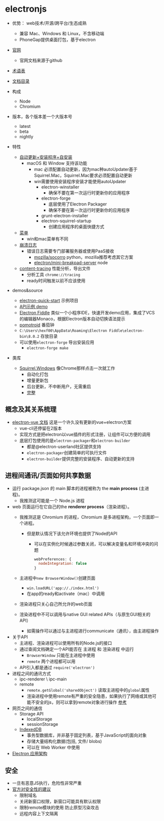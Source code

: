 # electronjs

* 优势： web技术/开源/跨平台/生态成熟
  * 兼容 Mac、Windows 和 Linux，不含移动端
  * PhoneGap提供桌面打包，基于electron

* [官网](https://www.electronjs.org/)
  * 官网文档来源于github
* [术语表](https://www.electronjs.org/docs/glossary)
* [文档目录](https://www.electronjs.org/docs)

* 构成
  * Node
  * Chromium

* 版本，各个版本差一个大版本号
  * latest
  * beta
  * nightly

* 特性
  * [自动更新+安装程序+自安装](https://www.electronjs.org/docs/api/auto-updater)
    * macOS 和 Window 支持该功能
      * mac 必须配置自动更新，因为mac种autoUpdater基于Squirrel.Mac，Squirrel.Mac要求必须配置自动更新
      * win需要使用安装程序安装才能使用autoUpdater
        * electron-winstaller
          * 确保不要在第一次运行时更新你的应用程序
        * electron-forge
          * 底层使用了Electron Packager
          * 确保不要在第一次运行时更新你的应用程序
        * grunt-electron-installer
        * electron-squirrel-startup
          * 创建应用程序的桌面快捷方式
  * [菜单](https://www.electronjs.org/docs/api/menu)
    * win和mac菜单有不同
  * [崩溃日志](https://www.electronjs.org/docs/api/crash-reporter)
    * 错误日志需要专门部署服务器或使用PaaS接收
      * [mozilla/socorro](https://github.com/mozilla/socorro) python，mozilla推荐考虑其它方案
      * [electron/mini-breakpad-server](https://github.com/electron/mini-breakpad-server) node
  * [content-tracing](https://www.electronjs.org/docs/api/content-tracing) 性能分析，导出文件
    * 分析工具 `chrome://tracing`
    * ready时间触发以前不应该使用

* demos&source
  * [electron-quick-start](https://github.com/electron/electron-quick-start) 示例项目
  * [API示例 demo](https://github.com/electron/electron-api-demos)
  * [Electron Fiddle](https://www.electronjs.org/fiddle) 类似一个小程序IDE，快速开发demo应用，集成了VCS的编辑器Monaco，根据Electron版本自动切换语法提示
  * [pomotroid](https://github.com/Splode/pomotroid.git) 番茄钟
  * `C:\Users\hexf00\AppData\Roaming\Electron Fiddle\electron-bin\8.0.2` 存放目录
  * 可以使用`electron-forge` 导出安装应用
    * `electron-forge make`

* 类库
  * [Squirrel.Windows](https://github.com/Squirrel/Squirrel.Windows) 像Chrome那样点击一次就工作
    * 自动化打包
    * 增量更新包
    * 后台更新，不中断用户，无需重启
    * [完整](https://github.com/Squirrel/Squirrel.Windows/blob/develop/docs/goals.md)

## 概念及其关系梳理

* [electron-vue 文档](https://simulatedgreg.gitbooks.io/electron-vue) 这是一个许久没有更新的vue+electron方案
  * vue-cli还停留在2版本
  * 实现方式是把electron以vue插件的形式注册，让组件可以方便的调用
  * 底层打包使用的是`electron-packager`和`electron-builder`
    * 都是@electron-userland社区提供支持
    * `electron-packager`创建简单的可执行文件
    * `electron-builder`提供完整的安装程序、自动更新的支持

## 进程间通讯/页面如何共享数据

* 运行 package.json 的 main 脚本的进程被称为 the **main process** (主进程)。
  * 我推测这可能是一个 Node.js 进程
* web 页面运行在它自己的the **renderer process**（渲染进程）。
  * 我推测这是 Chromium 的进程，Chromium 是多进程架构，一个页面即一个进程。
    * 但是默认情况下该允许环境也提供了Node的API
      * 可以在实例化时候通过参数关闭，可以解决变量名和环境冲突的问题

        ```js
        webPreferences: {
          nodeIntegration: false
        }
        ```

  * 主进程中`new BrowserWindow()`创建页面
    * `win.loadURL('app://./index.html')`
    * 在app的ready和activate（mac）中调用
  * 渲染进程只关心自己所允许的web页面
  * 渲染进程中不可以调用与native GUI related APIs（与原生GUI相关的API）
    * 如需操作可以通过与主进程进行communicate（通讯），由主进程操作
* 关于API
  * 主进程、渲染进程可以使用所有的Node.js的接口
  * 通过查阅文档确定一个API能否在 主进程 和 渲染进程 中运行
    * `BrowserWindow` 只能在主进程中使用
    * `remote` 两个进程都可以用
  * API引入都是通过 `require('electron')`
* 进程之间的通讯方式
  * ipc-renderer \ ipc-main
  * remote
    * `remote.getGlobal('sharedObject')` 读取主进程中的`global`属性
    * 渲染进程中使用remote有严重的安全隐患，如果执行了网络或其他可能不安全的js，则可以拿到remote对象进行操作 [参考](https://www.electronjs.org/docs/tutorial/security#15-disable-the-remote-module)
* 网页之间的通信
  * Storage API
    * localStorage
    * sessionStorage
  * [IndexedDB](https://developer.mozilla.org/zh-CN/docs/Web/API/IndexedDB_API)
    * 事务型数据库，并非基于固定列表，基于JavaScript的面向对象
    * 存储大量结构化数据(包括, 文件/ blobs)
    * 可以在 Web Worker 中使用
* [Electron 应用架构](https://www.electronjs.org/docs/tutorial/application-architecture)

## 安全

* 一旦有恶意JS执行，危险性非常严重
* [官方对安全性的建议](https://www.electronjs.org/docs/tutorial/security)
  * 限制域名
  * 关闭新窗口权限，新窗口可能具有默认权限
  * 限制remote模块的使用 防止原型污染攻击
  * 远程内容上下文隔离

